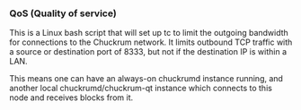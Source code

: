 ### QoS (Quality of service) ###

This is a Linux bash script that will set up tc to limit the outgoing bandwidth for connections to the Chuckrum network. It limits outbound TCP traffic with a source or destination port of 8333, but not if the destination IP is within a LAN.

This means one can have an always-on chuckrumd instance running, and another local chuckrumd/chuckrum-qt instance which connects to this node and receives blocks from it.
